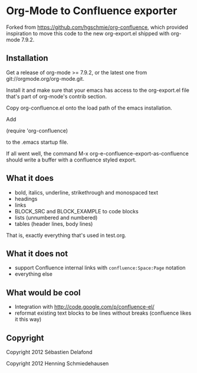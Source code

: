 Org-Mode to Confluence exporter
===============================

Forked from https://github.com/hgschmie/org-confluence, which provided
inspiration to move this code to the new org-export.el shipped with
org-mode 7.9.2.

Installation
------------

Get a release of org-mode >= 7.9.2, or the latest one from
git://orgmode.org/org-mode.git.

Install it and make sure that your emacs has access to the
org-export.el file that's part of org-mode's contrib section.

Copy org-confluence.el onto the load path of the emacs installation.

Add

  (require 'org-confluence)

to the .emacs startup file.

If all went well, the command M-x org-e-confluence-export-as-confluence 
should write a buffer with a confluence styled export.

What it does
------------

- bold, italics, underline, strikethrough and monospaced text
- headings
- links
- BLOCK_SRC and BLOCK_EXAMPLE to code blocks
- lists (unnumbered and numbered)
- tables (header lines, body lines)

That is, exactly everything that's used in test.org.

What it does not
----------------

- support Confluence internal links with `confluence:Space:Page` notation
- everything else


What would be cool
------------------

- Integration with http://code.google.com/p/confluence-el/
- reformat existing text blocks to be lines without breaks (confluence likes it this way)

Copyright
---------

Copyright 2012 Sébastien Delafond

Copyright 2012 Henning Schmiedehausen
